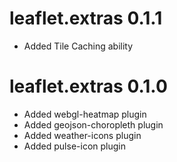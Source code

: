 # leaflet.extras 0.1.1

* Added Tile Caching ability

# leaflet.extras 0.1.0

* Added webgl-heatmap plugin
* Added geojson-choropleth plugin
* Added weather-icons plugin
* Added pulse-icon plugin
